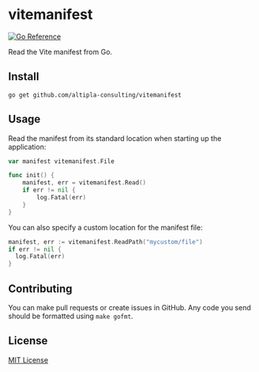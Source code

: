 
# vitemanifest

[![Go Reference](https://pkg.go.dev/badge/github.com/altipla-consulting/vitemanifest.svg)](https://pkg.go.dev/github.com/altipla-consulting/vitemanifest)

Read the Vite manifest from Go.


## Install

```shell
go get github.com/altipla-consulting/vitemanifest
```


## Usage

Read the manifest from its standard location when starting up the application:

```go
var manifest vitemanifest.File

func init() {
	manifest, err = vitemanifest.Read()
	if err != nil {
		log.Fatal(err)
	}
}
```

You can also specify a custom location for the manifest file:

```go
manifest, err := vitemanifest.ReadPath("mycustom/file")
if err != nil {
  log.Fatal(err)
}
```


## Contributing

You can make pull requests or create issues in GitHub. Any code you send should be formatted using `make gofmt`.


## License

[MIT License](LICENSE)
